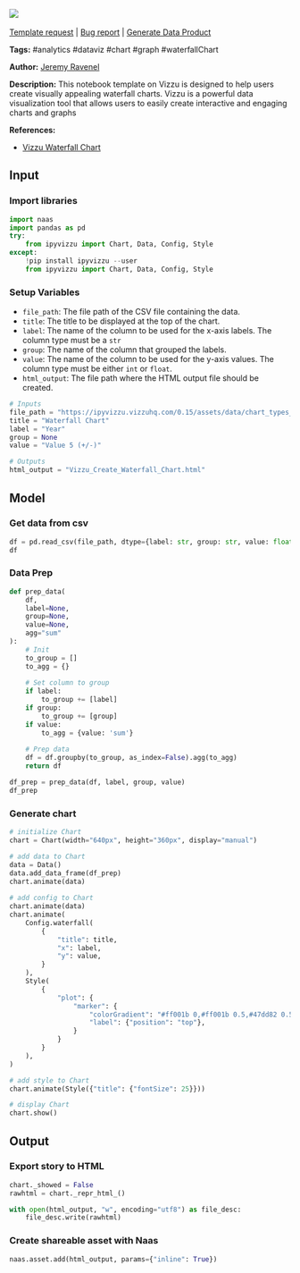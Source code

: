 <a href="https://app.naas.ai/user-redirect/naas/downloader?url=https://raw.githubusercontent.com/jupyter-naas/awesome-notebooks/master/Vizzu/Vizzu_Create_Waterfall_Chart.ipynb" target="_parent"><img src="https://naasai-public.s3.eu-west-3.amazonaws.com/open_in_naas.svg"/></a><br><br><a href="https://github.com/jupyter-naas/awesome-notebooks/issues/new?assignees=&labels=&template=template-request.md&title=Tool+-+Action+of+the+notebook+">Template request</a> | <a href="https://github.com/jupyter-naas/awesome-notebooks/issues/new?assignees=&labels=bug&template=bug_report.md&title=Vizzu+-+Create+Waterfall+Chart:+Error+short+description">Bug report</a> | <a href="https://app.naas.ai/user-redirect/naas/downloader?url=https://raw.githubusercontent.com/jupyter-naas/awesome-notebooks/master/Naas/Naas_Start_data_product.ipynb" target="_parent">Generate Data Product</a>

**Tags:** #analytics #dataviz #chart #graph #waterfallChart

**Author:** [Jeremy Ravenel](https://www.linkedin.com/in/jeremyravenel/)

**Description:** This notebook template on Vizzu is designed to help users create visually appealing waterfall charts. Vizzu is a powerful data visualization tool that allows users to easily create interactive and engaging charts and graphs

**References:**
- [Vizzu Waterfall Chart](https://ipyvizzu.vizzuhq.com/latest/examples/presets/08_C_R_waterfall/)

## Input

### Import libraries


```python
import naas
import pandas as pd
try:
    from ipyvizzu import Chart, Data, Config, Style
except:
    !pip install ipyvizzu --user
    from ipyvizzu import Chart, Data, Config, Style
```

### Setup Variables
- `file_path`: The file path of the CSV file containing the data.
- `title`: The title to be displayed at the top of the chart.
- `label`: The name of the column to be used for the x-axis labels. The column type must be a `str`
- `group`: The name of the column that grouped the labels.
- `value`: The name of the column to be used for the y-axis values. The column type must be either `int` or `float`.
- `html_output`: The file path where the HTML output file should be created.


```python
# Inputs
file_path = "https://ipyvizzu.vizzuhq.com/0.15/assets/data/chart_types_eu.csv"
title = "Waterfall Chart"
label = "Year"
group = None
value = "Value 5 (+/-)"

# Outputs
html_output = "Vizzu_Create_Waterfall_Chart.html"
```

## Model

### Get data from csv


```python
df = pd.read_csv(file_path, dtype={label: str, group: str, value: float})
df
```

### Data Prep


```python
def prep_data(
    df,
    label=None,
    group=None,
    value=None,
    agg="sum"
):
    # Init
    to_group = []
    to_agg = {}
    
    # Set column to group
    if label:
        to_group += [label]
    if group:
        to_group += [group]
    if value:
        to_agg = {value: 'sum'}
        
    # Prep data
    df = df.groupby(to_group, as_index=False).agg(to_agg)
    return df

df_prep = prep_data(df, label, group, value)
df_prep
```

### Generate chart


```python
# initialize Chart
chart = Chart(width="640px", height="360px", display="manual")

# add data to Chart
data = Data()
data.add_data_frame(df_prep)
chart.animate(data)
 
# add config to Chart
chart.animate(data)
chart.animate(
    Config.waterfall( 
        {
            "title": title,
            "x": label,
            "y": value,
        }
    ),
    Style(
        {
            "plot": {
                "marker": {
                    "colorGradient": "#ff001b 0,#ff001b 0.5,#47dd82 0.5,#47dd82 1",
                    "label": {"position": "top"},
                }
            }
        }
    ),
)

# add style to Chart
chart.animate(Style({"title": {"fontSize": 25}}))

# display Chart
chart.show()
```

## Output

### Export story to HTML


```python
chart._showed = False
rawhtml = chart._repr_html_()

with open(html_output, "w", encoding="utf8") as file_desc:
    file_desc.write(rawhtml)
```

### Create shareable asset with Naas


```python
naas.asset.add(html_output, params={"inline": True})
```
